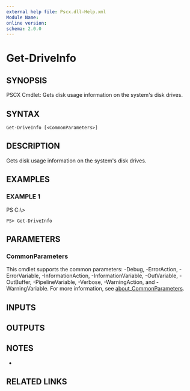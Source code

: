 ```yaml
---
external help file: Pscx.dll-Help.xml
Module Name:
online version:
schema: 2.0.0
---
```


# Get-DriveInfo

## SYNOPSIS
PSCX Cmdlet: Gets disk usage information on the system's disk drives.

## SYNTAX

```
Get-DriveInfo [<CommonParameters>]
```

## DESCRIPTION
Gets disk usage information on the system's disk drives.

## EXAMPLES

### EXAMPLE 1
PS C:\\\>

```
PS> Get-DriveInfo
```

## PARAMETERS

### CommonParameters
This cmdlet supports the common parameters: -Debug, -ErrorAction, -ErrorVariable, -InformationAction, -InformationVariable, -OutVariable, -OutBuffer, -PipelineVariable, -Verbose, -WarningAction, and -WarningVariable. For more information, see [about_CommonParameters](http://go.microsoft.com/fwlink/?LinkID=113216).

## INPUTS

## OUTPUTS

## NOTES
*

## RELATED LINKS
